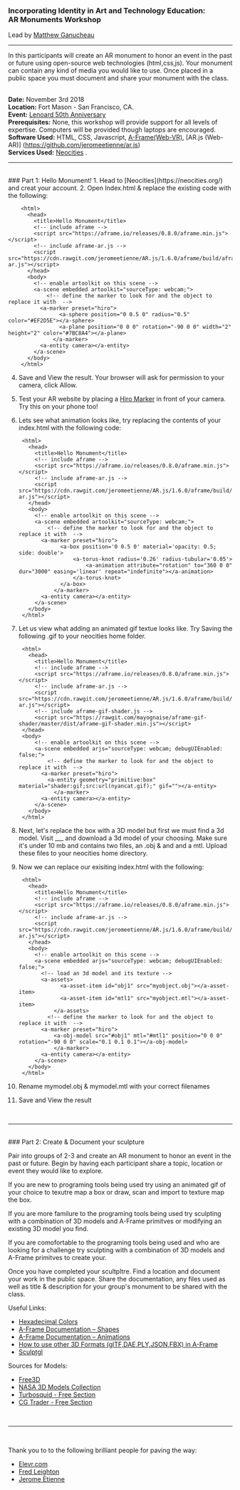 ### Incorporating Identity in Art and Technology Education: <br>AR Monuments Workshop
Lead by [Matthew Ganucheau](http://www.ganucheau.com)
<hr>
In this participants will create an AR monument to honor an event in the past or future using open-source web technologies (html,css,js).  Your monument can contain any kind of media you would like to use.  Once placed in a public space you must document and share your monument with the class. <br><br>        


**Date:** November 3rd 2018    
**Location:** Fort Mason - San Francisco, CA.      
**Event:** [Lenoard 50th Anniversary](https://www.leonardo.info/50th-anniversary)            
**Prerequisites:** None, this workshop will provide support for all levels of expertise. Computers will be provided though laptops are encouraged.    
**Software Used:** HTML, CSS, Javascript, [A-Frame(Web-VR)](https://aframe.io), [AR.js (Web-AR)] (https://github.com/jeromeetienne/ar.js)    
**Services Used:** [Neocities](https://neocities.org/) . 
<br>		
<hr>
<br>
### Part 1: Hello Monument!
1. Head to [Neocities](https://neocities.org/) and creat your account.  
2. Open Index.html & replace the existing code with the following:

		<html>
		  <head>
		    <title>Hello Monument</title>
		    <!-- include aframe -->
		    <script src="https://aframe.io/releases/0.8.0/aframe.min.js"></script>
		    <!-- include aframe-ar.js -->
		    <script src="https://cdn.rawgit.com/jeromeetienne/AR.js/1.6.0/aframe/build/aframe-ar.js"></script>
		  </head>
		  <body>
		  	<!-- enable artoolkit on this scene -->
		    <a-scene embedded artoolkit="sourceType: webcam;">
		    	<!-- define the marker to look for and the object to replace it with  -->
		      <a-marker preset="hiro">
				    <a-sphere position="0 0.5 0" radius="0.5" color="#EF2D5E"></a-sphere>
				    <a-plane position="0 0 0" rotation="-90 0 0" width="2" height="2" color="#7BC8A4"></a-plane>
				  </a-marker>	  
		      <a-entity camera></a-entity>
		    </a-scene>
		  </body>
		</html>

4. Save and View the result.  Your browser will ask for permission to your camera, click Allow.  
5. Test your AR website by placing a [Hiro Marker](https://commons.wikimedia.org/wiki/File:Hiro_marker_ARjs.png) in front of your camera.  Try this on your phone too!
6. Lets see what animation looks like, try replacing the contents of your index.html with the following code:

		<html>
		  <head>
		    <title>Hello Monument</title>
		    <!-- include aframe -->
		    <script src="https://aframe.io/releases/0.8.0/aframe.min.js"></script>
		    <!-- include aframe-ar.js -->
		    <script src="https://cdn.rawgit.com/jeromeetienne/AR.js/1.6.0/aframe/build/aframe-ar.js"></script>
		  </head>
		  <body>
		  	<!-- enable artoolkit on this scene -->
		    <a-scene embedded artoolkit="sourceType: webcam;">
		    	<!-- define the marker to look for and the object to replace it with  -->
		      <a-marker preset="hiro">
		    		<a-box position='0 0.5 0' material='opacity: 0.5; side: double'>
					    <a-torus-knot radius='0.26' radius-tubular='0.05'>
						    <a-animation attribute="rotation" to="360 0 0" dur="3000" easing='linear' repeat="indefinite"></a-animation>
					    </a-torus-knot>
			    	</a-box>
				  </a-marker>	  
		      <a-entity camera></a-entity>
		    </a-scene>
		  </body>
		</html>

7. Let us view what adding an animated gif textue looks like.  Try Saving the following .gif to your neocities home folder.

		<html>
		  <head>
		    <title>Hello Monument</title>
		    <!-- include aframe -->
		    <script src="https://aframe.io/releases/0.8.0/aframe.min.js"></script>
		    <!-- include aframe-ar.js -->
		    <script src="https://cdn.rawgit.com/jeromeetienne/AR.js/1.6.0/aframe/build/aframe-ar.js"></script>
		    <!-- include aframe-gif-shader.js -->
		    <script src="https://rawgit.com/mayognaise/aframe-gif-shader/master/dist/aframe-gif-shader.min.js"></script>
		</head>
		<body>
		  	<!-- enable artoolkit on this scene -->
		    <a-scene embedded arjs="sourceType: webcam; debugUIEnabled: false;">
		    	<!-- define the marker to look for and the object to replace it with  -->
		      <a-marker preset="hiro">
		        <a-entity geometry="primitive:box" material="shader:gif;src:url(nyancat.gif);" gif=""></a-entity>
				  </a-marker>	  
		      <a-entity camera></a-entity>
		    </a-scene>
		  </body>
		</html>


8. Next, let's replace the box with a 3D model but first we must find a 3d model. Visit ___ and download a 3d model of your choosing.  Make sure it's under 10 mb and contains two files, an .obj & and and a mtl.  Upload these files to your neocities home directory.
7. Now we can replace our exisiting index.html with the following:

		<html>
		  <head>
		    <title>Hello Monument</title>
		    <!-- include aframe -->
		    <script src="https://aframe.io/releases/0.8.0/aframe.min.js"></script>
		    <!-- include aframe-ar.js -->
		    <script src="https://cdn.rawgit.com/jeromeetienne/AR.js/1.6.0/aframe/build/aframe-ar.js"></script>
		  </head>
		  <body>
		  	<!-- enable artoolkit on this scene -->
		    <a-scene embedded arjs="sourceType: webcam; debugUIEnabled: false;">
		      <!-- load an 3d model and its texture -->
		      <a-assets>
				    <a-asset-item id="obj1" src="myobject.obj"></a-asset-item>
				    <a-asset-item id="mtl1" src="myobject.mtl"></a-asset-item>
				  </a-assets>
		    	<!-- define the marker to look for and the object to replace it with  -->
		      <a-marker preset="hiro">
			      <a-obj-model src="#obj1" mtl="#mtl1" position="0 0 0" rotation="-90 0 0" scale="0.1 0.1 0.1"></a-obj-model>
				  </a-marker>	  
		      <a-entity camera></a-entity>
		    </a-scene>
		  </body>
		</html>


4. Rename mymodel.obj & mymodel.mtl with your correct filenames  
5. Save and View the result

<br>		
<hr>
<br>
### Part 2: Create & Document your sculpture

Pair into groups of 2-3 and create an AR monument to honor an event in the past or future. Begin by having each participant share a topic, location or event they would like to explore.

If you are new to programing tools being used try using an animated gif of your choice to texutre map a box or draw, scan and import to texture map the box.
	
If you are more familure to the programing tools being used try sculpting with a combination of 3D models and A-Frame primitves or modifying an existing 3D model you find. 
	
If you are comofortable to the programing tools being used and who are looking for a challenge try sculpting with a combination of 3D models and A-Frame primitves to create your. 

Once you have completed your scultpltre.  Find a location and document your work in the public space.  Share the documentation, any files used as well as title & description for your group's monument to be shared with the class.

Useful Links:

* [Hexadecimal Colors](https://htmlcolorcodes.com/)
* [A-Frame Documentation – Shapes](https://aframe.io/docs/0.5.0/introduction/html-and-primitives.html)
* [A-Frame Documentation – Animations](https://aframe.io/docs/0.5.0/core/animations.html)
* [How to use other 3D Formats (glTF,DAE,PLY,JSON,FBX) in A-Frame](https://medium.com/@akashkuttappa/using-3d-models-with-ar-js-and-a-frame-84d462efe498)
* [Sculptgl](https://stephaneginier.com/sculptgl/)


Sources for Models:

* [Free3D](https://free3d.com/)
* [NASA 3D Models Collection](https://nasa3d.arc.nasa.gov/models)
* [Turbosquid - Free Section](https://www.turbosquid.com/Search/3D-Models/free)
* [CG Trader - Free Section](https://www.cgtrader.com/free-3d-models)

<br>		
<hr>
<br>

Thank you to to the following brilliant people for paving the way:    
  
* [Elevr.com](http://elevr.com)    
* [Fred Leighton](https://mw18.mwconf.org/paper/the-portarble-museum-developing-augmented-reality-for-the-web-using-ar-js/)   
* [Jerome Etienne](https://aframe.io/blog/arjs/#different-type-of-markers-pattern-and-barcode)
